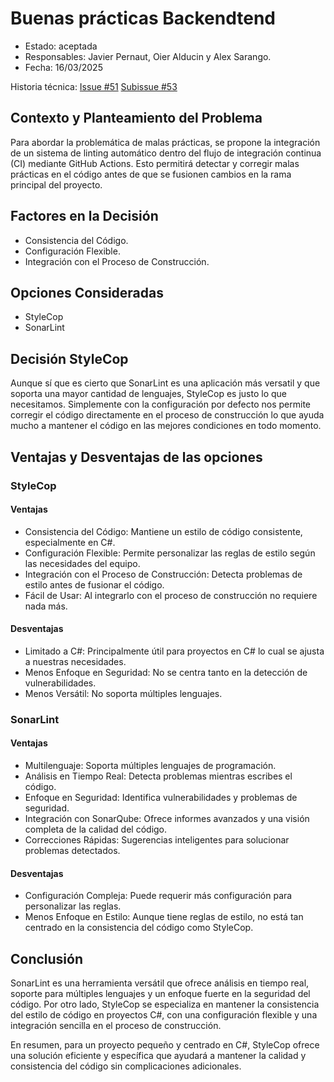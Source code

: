 # Buenas prácticas Backendtend

* Estado: aceptada
* Responsables: Javier Pernaut, Oier Alducin y Alex Sarango.
* Fecha: 16/03/2025

Historia técnica: [Issue #51](https://github.com/oielay/GTIO_Votacion/issues/51) [Subissue #53](https://github.com/oielay/GTIO_Votacion/issues/53)

## Contexto y Planteamiento del Problema

Para abordar la problemática de malas prácticas, se propone la integración de un sistema de linting automático dentro del flujo de integración continua (CI) mediante GitHub Actions. Esto permitirá detectar y corregir malas prácticas en el código antes de que se fusionen cambios en la rama principal del proyecto.

## Factores en la Decisión 

* Consistencia del Código.
* Configuración Flexible.
* Integración con el Proceso de Construcción.

## Opciones Consideradas

* StyleCop
* SonarLint

## Decisión StyleCop

Aunque sí que es cierto que SonarLint es una aplicación más versatil y que soporta una mayor cantidad de lenguajes, StyleCop es justo lo que necesitamos. Simplemente con la configuración por defecto nos permite corregir el código directamente en el proceso de construcción lo que ayuda mucho a mantener el código en las mejores condiciones en todo momento.

## Ventajas y Desventajas de las opciones

### StyleCop

#### Ventajas
- Consistencia del Código: Mantiene un estilo de código consistente, especialmente en C#.
- Configuración Flexible: Permite personalizar las reglas de estilo según las necesidades del equipo.
- Integración con el Proceso de Construcción: Detecta problemas de estilo antes de fusionar el código.
- Fácil de Usar: Al integrarlo con el proceso de construcción no requiere nada más.

#### Desventajas
- Limitado a C#: Principalmente útil para proyectos en C# lo cual se ajusta a nuestras necesidades.
- Menos Enfoque en Seguridad: No se centra tanto en la detección de vulnerabilidades.
- Menos Versátil: No soporta múltiples lenguajes.

### SonarLint

#### Ventajas
- Multilenguaje: Soporta múltiples lenguajes de programación.
- Análisis en Tiempo Real: Detecta problemas mientras escribes el código.
- Enfoque en Seguridad: Identifica vulnerabilidades y problemas de seguridad.
- Integración con SonarQube: Ofrece informes avanzados y una visión completa de la calidad del código.
- Correcciones Rápidas: Sugerencias inteligentes para solucionar problemas detectados.

#### Desventajas
- Configuración Compleja: Puede requerir más configuración para personalizar las reglas.
- Menos Enfoque en Estilo: Aunque tiene reglas de estilo, no está tan centrado en la consistencia del código como StyleCop.

## Conclusión
SonarLint es una herramienta versátil que ofrece análisis en tiempo real, soporte para múltiples lenguajes y un enfoque fuerte en la seguridad del código. Por otro lado, StyleCop se especializa en mantener la consistencia del estilo de código en proyectos C#, con una configuración flexible y una integración sencilla en el proceso de construcción.

En resumen, para un proyecto pequeño y centrado en C#, StyleCop ofrece una solución eficiente y específica que ayudará a mantener la calidad y consistencia del código sin complicaciones adicionales.
